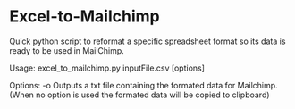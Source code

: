 # Excel-to-Mailchimp

Quick python script to reformat a specific spreadsheet format so its data is ready to be used in MailChimp.

Usage:
excel_to_mailchimp.py inputFile.csv [options]

Options:
-o Outputs a txt file containing the formated data for Mailchimp.
(When no option is used the formated data will be copied to clipboard)

